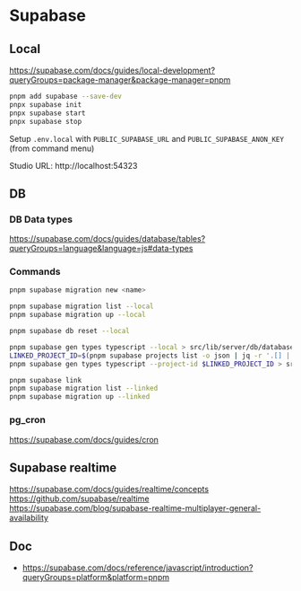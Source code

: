 # Supabase

## Local

https://supabase.com/docs/guides/local-development?queryGroups=package-manager&package-manager=pnpm

```sh
pnpm add supabase --save-dev
pnpx supabase init
pnpx supabase start
pnpx supabase stop
```

Setup `.env.local` with `PUBLIC_SUPABASE_URL` and `PUBLIC_SUPABASE_ANON_KEY` (from command menu)

Studio URL: http://localhost:54323

## DB

### DB Data types

https://supabase.com/docs/guides/database/tables?queryGroups=language&language=js#data-types

### Commands

```sh
pnpm supabase migration new <name>

pnpm supabase migration list --local
pnpm supabase migration up --local

pnpm supabase db reset --local

pnpm supabase gen types typescript --local > src/lib/server/db/database.types.ts
LINKED_PROJECT_ID=$(pnpm supabase projects list -o json | jq -r '.[] | select(.linked==true) | .id')
pnpm supabase gen types typescript --project-id $LINKED_PROJECT_ID > src/lib/db/database.types.ts
```

```sh
pnpm supabase link
pnpm supabase migration list --linked
pnpm supabase migration up --linked
```

### pg_cron

https://supabase.com/docs/guides/cron

## Supabase realtime

https://supabase.com/docs/guides/realtime/concepts
https://github.com/supabase/realtime
https://supabase.com/blog/supabase-realtime-multiplayer-general-availability

## Doc

- https://supabase.com/docs/reference/javascript/introduction?queryGroups=platform&platform=pnpm
